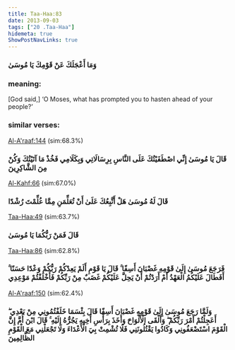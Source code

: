 ```yaml
---
title: Taa-Haa:83
date: 2013-09-03
tags: ["20 .Taa-Haa"]
hidemeta: true 
ShowPostNavLinks: true 
---
```

### وَمَا أَعْجَلَكَ عَنْ قَوْمِكَ يَا مُوسَىٰ
### meaning: 
[God said,] ‘O Moses, what has prompted you to hasten ahead of your people?’
### similar verses: 

[Al-A'raaf:144](/7/144) (sim:68.3%)

### قَالَ يَا مُوسَىٰ إِنِّي اصْطَفَيْتُكَ عَلَى النَّاسِ بِرِسَالَاتِي وَبِكَلَامِي فَخُذْ مَا آتَيْتُكَ وَكُنْ مِنَ الشَّاكِرِينَ

[Al-Kahf:66](/18/66) (sim:67.0%)

### قَالَ لَهُ مُوسَىٰ هَلْ أَتَّبِعُكَ عَلَىٰ أَنْ تُعَلِّمَنِ مِمَّا عُلِّمْتَ رُشْدًا

[Taa-Haa:49](/20/49) (sim:63.7%)

### قَالَ فَمَنْ رَبُّكُمَا يَا مُوسَىٰ

[Taa-Haa:86](/20/86) (sim:62.8%)

### فَرَجَعَ مُوسَىٰ إِلَىٰ قَوْمِهِ غَضْبَانَ أَسِفًا ۚ قَالَ يَا قَوْمِ أَلَمْ يَعِدْكُمْ رَبُّكُمْ وَعْدًا حَسَنًا ۚ أَفَطَالَ عَلَيْكُمُ الْعَهْدُ أَمْ أَرَدْتُمْ أَنْ يَحِلَّ عَلَيْكُمْ غَضَبٌ مِنْ رَبِّكُمْ فَأَخْلَفْتُمْ مَوْعِدِي

[Al-A'raaf:150](/7/150) (sim:62.4%)

### وَلَمَّا رَجَعَ مُوسَىٰ إِلَىٰ قَوْمِهِ غَضْبَانَ أَسِفًا قَالَ بِئْسَمَا خَلَفْتُمُونِي مِنْ بَعْدِي ۖ أَعَجِلْتُمْ أَمْرَ رَبِّكُمْ ۖ وَأَلْقَى الْأَلْوَاحَ وَأَخَذَ بِرَأْسِ أَخِيهِ يَجُرُّهُ إِلَيْهِ ۚ قَالَ ابْنَ أُمَّ إِنَّ الْقَوْمَ اسْتَضْعَفُونِي وَكَادُوا يَقْتُلُونَنِي فَلَا تُشْمِتْ بِيَ الْأَعْدَاءَ وَلَا تَجْعَلْنِي مَعَ الْقَوْمِ الظَّالِمِينَ

